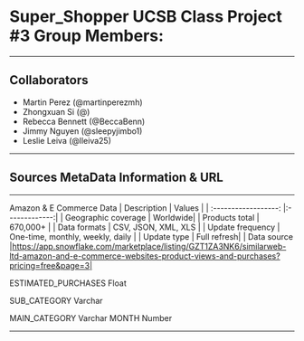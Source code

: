 # Super_Shopper UCSB Class Project #3 Group Members:

-------------------------------------------------------------------
Collaborators
-------------------------------------------------------------------
 - Martin Perez (@martinperezmh)
 - Zhongxuan Si (@)
 - Rebecca Bennett (@BeccaBenn)
 - Jimmy Nguyen (@sleepyjimbo1)
 - Leslie Leiva (@lleiva25)

-------------------------------------------------------------------
Sources MetaData Information & URL
-------------------------------------------------------------------
-------------------------------------------------------------------
Amazon & E Commerce Data
| Description        | Values          |
| :------------------: |:-------------:| 
| Geographic coverage | Worldwide|
| Products total | 670,000+ |
| Data formats | CSV, JSON, XML, XLS |
| Update frequency | One-time, monthly, weekly, daily |
| Update type | Full refresh|
| Data source |https://app.snowflake.com/marketplace/listing/GZT1ZA3NK6/similarweb-ltd-amazon-and-e-commerce-websites-product-views-and-purchases?pricing=free&page=3|

ESTIMATED_PURCHASES
Float

SUB_CATEGORY
Varchar

MAIN_CATEGORY
Varchar
MONTH
Number

-------------------------------------------------------------------

	
	
	
	
	
	
	
